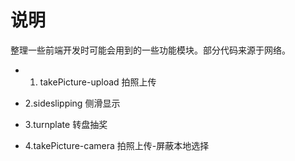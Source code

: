 # 说明

整理一些前端开发时可能会用到的一些功能模块。部分代码来源于网络。

- 1. takePicture-upload 拍照上传

- 2.sideslipping 侧滑显示

- 3.turnplate 转盘抽奖

- 4.takePicture-camera 拍照上传-屏蔽本地选择
